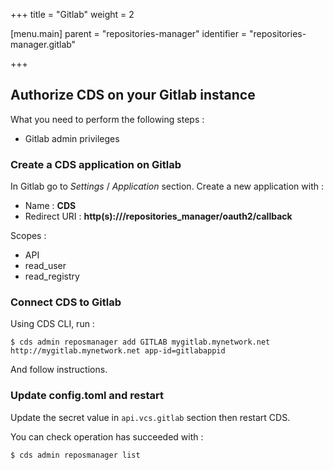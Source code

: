 +++
title = "Gitlab"
weight = 2

[menu.main]
parent = "repositories-manager"
identifier = "repositories-manager.gitlab"

+++

## Authorize CDS on your Gitlab instance
What you need to perform the following steps :

 - Gitlab admin privileges

### Create a CDS application on Gitlab
In Gitlab go to *Settings* / *Application* section. Create a new application with :

 - Name : **CDS**
 - Redirect URI : **http(s)://<your-cds-api>/repositories_manager/oauth2/callback**

Scopes :

 - API
 - read_user
 - read_registry

### Connect CDS to Gitlab
Using CDS CLI, run :

 ```
 $ cds admin reposmanager add GITLAB mygitlab.mynetwork.net http://mygitlab.mynetwork.net app-id=gitlabappid
 ```

And follow instructions.

### Update config.toml and restart

Update the secret value in `api.vcs.gitlab` section then restart CDS.


You can check operation has succeeded with :

 ```
 $ cds admin reposmanager list
 ```
